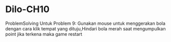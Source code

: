 # Dilo-CH10
ProblemSolving
Untuk Problem 9:
Gunakan mouse untuk menggerakan bola dengan cara klik tempat yang dituju,Hindari bola merah saat mengumpulkan point jika terkena maka game restart
